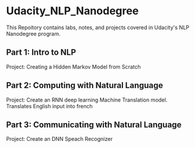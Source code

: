 # Udacity_NLP_Nanodegree
This Repoitory contains labs, notes, and projects covered in Udacity's NLP Nanodegree program.

## Part 1: Intro to NLP
Project: Creating a Hidden Markov Model from Scratch

## Part 2: Computing with Natural Language
Project: Create an RNN deep learning Machine Translation model. Translates English input into french

## Part 3: Communicating with Natural Language
Project: Create an DNN Speach Recognizer

